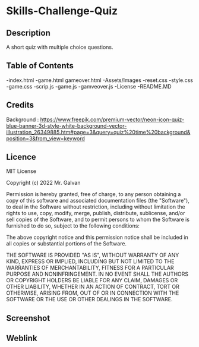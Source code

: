 # Skills-Challenge-Quiz

## Description

A short quiz with multiple choice questions.

## Table of Contents

-index.html
-game.html
gameover.html
-Assets/Images
-reset.css
-style.css
-game.css
-scrip.js
-game.js
-gamveover.js
-License
-README.MD

## Credits

Background :
https://www.freepik.com/premium-vector/neon-icon-quiz-blue-banner-3d-style-white-background-vector-illustration_26349885.htm#page=3&query=quiz%20time%20background&position=3&from_view=keyword

## Licence

MIT License

Copyright (c) 2022 Mr. Galvan

Permission is hereby granted, free of charge, to any person obtaining a copy
of this software and associated documentation files (the "Software"), to deal
in the Software without restriction, including without limitation the rights
to use, copy, modify, merge, publish, distribute, sublicense, and/or sell
copies of the Software, and to permit persons to whom the Software is
furnished to do so, subject to the following conditions:

The above copyright notice and this permission notice shall be included in all
copies or substantial portions of the Software.

THE SOFTWARE IS PROVIDED "AS IS", WITHOUT WARRANTY OF ANY KIND, EXPRESS OR
IMPLIED, INCLUDING BUT NOT LIMITED TO THE WARRANTIES OF MERCHANTABILITY,
FITNESS FOR A PARTICULAR PURPOSE AND NONINFRINGEMENT. IN NO EVENT SHALL THE
AUTHORS OR COPYRIGHT HOLDERS BE LIABLE FOR ANY CLAIM, DAMAGES OR OTHER
LIABILITY, WHETHER IN AN ACTION OF CONTRACT, TORT OR OTHERWISE, ARISING FROM,
OUT OF OR IN CONNECTION WITH THE SOFTWARE OR THE USE OR OTHER DEALINGS IN THE
SOFTWARE.

## Screenshot

## Weblink
